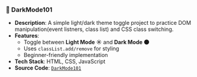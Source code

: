 ###  🌙 DarkMode101
- **Description**: A simple light/dark theme toggle project to practice DOM manipulation(event listners, class list) and CSS class switching.  
- **Features**:
  - Toggle between **Light Mode ☀️** and **Dark Mode 🌑**
  - Uses `classList.add/remove` for styling
  - Beginner-friendly implementation
- **Tech Stack**: HTML, CSS, JavaScript  
- **Source Code**: [`DarkMode101`](./DarkMode101)
